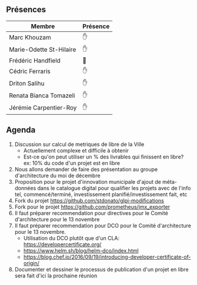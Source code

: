## Présences
<!---
Présent: &#x270B;
Absent: &#x1F464;
-->
Membre|Présence
-------|--------
Marc Khouzam | &#x270B;
Marie-Odette St-Hilaire | &#x270B;
Frédéric Handfield | &#x1F464;
Cédric Ferraris | &#x270B;
Driton Salihu | &#x270B;
Renata Bianca Tomazeli | &#x270B;
Jérémie Carpentier-Roy | &#x270B;


## Agenda
1. Discussion sur calcul de metriques de libre de la Ville
    * Actuellement complexe et difficile à obtenir
    * Est-ce qu'on peut utiliser un % des livrables qui finissent en libre? ex: 10% du code d'un projet est en libre
1. Nous allons demander de faire des présentation au groupe d'architecture du moi de décembre
1. Proposition pour le projet d'innovation municipale d'ajout de méta-données dans le catalogue digital pour qualifier les projets avec de l'info tel, commencé/terminé, investissement planifié/investissement fait, etc
1. Fork du projet https://github.com/stdonato/glpi-modifications
1. Fork pour le projet https://github.com/prometheus/jmx_exporter
1. Il faut préparer recommendation pour directives pour le Comité d'architecture pour le 13 novembre
1. Il faut préparer recommendation pour DCO pour le Comité d'architecture pour le 13 novembre.
    * Utilisation du DCO plutôt que d'un CLA: https://developercertificate.org/
    * https://www.helm.sh/blog/helm-dco/index.html
    * https://blog.chef.io/2016/09/19/introducing-developer-certificate-of-origin/
1. Documenter et dessiner le processus de publication d'un projet en libre sera fait d'ici la prochaine réunion

